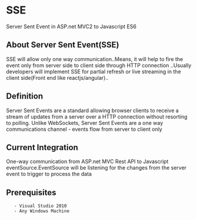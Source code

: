 # SSE
Server Sent Event in ASP.net MVC2 to Javascript ES6

## About Server Sent Event(SSE)
SSE will allow only one way communication..Means, it will help to fire the event only from server side to client side through HTTP connection ..Usually developers will implement SSE for partial refresh or live streaming in the client side(Front end like reactjs/angular)..
       
## Definition
Server Sent Events are a standard allowing browser clients to receive a stream of updates from a server over a HTTP connection without resorting to polling. Unlike WebSockets, Server Sent Events are a one way communications channel - events flow from server to client only

## Current Integration
One-way communication from ASP.net MVC Rest API to Javascript eventSource.EventSource will be listening for the changes from the server event to trigger to process the data

## Prerequisites
       - Visual Studio 2010
       - Any Windows Machine
